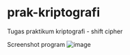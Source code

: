 # prak-kriptografi
Tugas praktikum kriptografi - shift cipher

Screenshot program
![image](https://user-images.githubusercontent.com/64643922/133407636-e66eba4e-6f6e-4d82-b61d-8be8244b9886.png)
